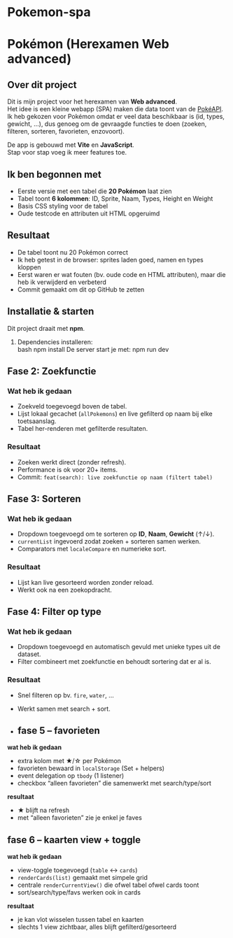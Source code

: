 # Pokemon-spa

# Pokémon  (Herexamen Web advanced)

## Over dit project
Dit is mijn project voor het herexamen van **Web advanced**.  
Het idee is een kleine webapp (SPA) maken die data toont van de [PokéAPI](https://pokeapi.co/).  
Ik heb gekozen voor Pokémon omdat er veel data beschikbaar is (id, types, gewicht, ...), dus genoeg om de gevraagde functies te doen (zoeken, filteren, sorteren, favorieten, enzovoort).

De app is gebouwd met **Vite** en **JavaScript**.  
Stap voor stap voeg ik meer features toe.  

## Ik ben begonnen met
- Eerste versie met een tabel die **20 Pokémon** laat zien  
- Tabel toont **6 kolommen**: ID, Sprite, Naam, Types, Height en Weight  
- Basis CSS styling voor de tabel  
- Oude testcode en attributen uit HTML opgeruimd

 ## Resultaat
- De tabel toont nu 20 Pokémon correct
- Ik heb getest in de browser: sprites laden goed, namen en types kloppen
- Eerst waren er wat fouten (bv. oude code en HTML attributen), maar die heb ik verwijderd en verbeterd
- Commit gemaakt om dit op GitHub te zetten

## Installatie & starten
Dit project draait met **npm**.  
1. Dependencies installeren:  
   bash
   npm install
De server start je met:
npm run dev

## Fase 2: Zoekfunctie

### Wat heb ik gedaan
- Zoekveld toegevoegd boven de tabel.
- Lijst lokaal gecachet (`allPokemons`) en live gefilterd op naam bij elke toetsaanslag.
- Tabel her-renderen met gefilterde resultaten.

### Resultaat
- Zoeken werkt direct (zonder refresh).
- Performance is ok voor 20+ items.
- Commit: `feat(search): live zoekfunctie op naam (filtert tabel)`


## Fase 3: Sorteren

### Wat heb ik gedaan
- Dropdown toegevoegd om te sorteren op **ID**, **Naam**, **Gewicht** (↑/↓).
- `currentList` ingevoerd zodat zoeken + sorteren samen werken.
- Comparators met `localeCompare` en numerieke sort.

### Resultaat
- Lijst kan live gesorteerd worden zonder reload.
- Werkt ook na een zoekopdracht.

## Fase 4: Filter op type
### Wat heb ik gedaan
- Dropdown toegevoegd en automatisch gevuld met unieke types uit de dataset.
- Filter combineert met zoekfunctie en behoudt sortering dat er al is.
### Resultaat
- Snel filteren op bv. `fire`, `water`, …
- Werkt samen met search + sort.

- ## fase 5 – favorieten
**wat heb ik gedaan**
- extra kolom met ★/☆ per Pokémon
- favorieten bewaard in `localStorage` (Set + helpers)
- event delegation op `tbody` (1 listener)
- checkbox “alleen favorieten” die samenwerkt met search/type/sort

**resultaat**
- ★ blijft na refresh
- met “alleen favorieten” zie je enkel je faves

## fase 6 – kaarten view + toggle
**wat heb ik gedaan**
- view-toggle toegevoegd (`table` ↔ `cards`)
- `renderCards(list)` gemaakt met simpele grid
- centrale `renderCurrentView()` die ofwel tabel ofwel cards toont
- sort/search/type/favs werken ook in cards

**resultaat**
- je kan vlot wisselen tussen tabel en kaarten
- slechts 1 view zichtbaar, alles blijft gefilterd/gesorteerd


